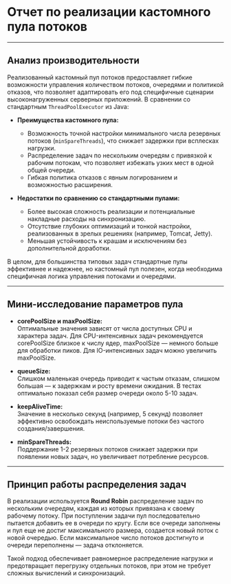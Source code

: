 # Отчет по реализации кастомного пула потоков

---

## Анализ производительности

Реализованный кастомный пул потоков предоставляет гибкие возможности управления количеством потоков, очередями и политикой отказов, что позволяет адаптировать его под специфичные сценарии высоконагруженных серверных приложений. В сравнении со стандартным `ThreadPoolExecutor` из Java:

- **Преимущества кастомного пула:**
  - Возможность точной настройки минимального числа резервных потоков (`minSpareThreads`), что снижает задержки при всплесках нагрузки.
  - Распределение задач по нескольким очередям с привязкой к рабочим потокам, что позволяет избежать узких мест в одной общей очереди.
  - Гибкая политика отказов с явным логированием и возможностью расширения.

- **Недостатки по сравнению со стандартными пулами:**
  - Более высокая сложность реализации и потенциальные накладные расходы на синхронизацию.
  - Отсутствие глубоких оптимизаций и тонкой настройки, реализованных в зрелых решениях (например, Tomcat, Jetty).
  - Меньшая устойчивость к крашам и исключениям без дополнительной доработки.

В целом, для большинства типовых задач стандартные пулы эффективнее и надежнее, но кастомный пул полезен, когда необходима специфичная логика управления потоками и очередями.

---

## Мини-исследование параметров пула

- **corePoolSize и maxPoolSize:**  
  Оптимальные значения зависят от числа доступных CPU и характера задач. Для CPU-интенсивных задач рекомендуется corePoolSize близкое к числу ядер, maxPoolSize — немного больше для обработки пиков. Для IO-интенсивных задач можно увеличить maxPoolSize.

- **queueSize:**  
  Слишком маленькая очередь приводит к частым отказам, слишком большая — к задержкам и росту времени ожидания. В тестах оптимально показал себя размер очереди около 5-10 задач.

- **keepAliveTime:**  
  Значение в несколько секунд (например, 5 секунд) позволяет эффективно освобождать неиспользуемые потоки без частого создания/завершения.

- **minSpareThreads:**  
  Поддержание 1-2 резервных потоков снижает задержки при появлении новых задач, но увеличивает потребление ресурсов.

---

## Принцип работы распределения задач

В реализации используется **Round Robin** распределение задач по нескольким очередям, каждая из которых привязана к своему рабочему потоку. При поступлении задачи пул последовательно пытается добавить ее в очереди по кругу. Если все очереди заполнены и пул еще не достиг максимального размера, создается новый поток с новой очередью. Если максимальное число потоков достигнуто и очереди переполнены — задача отклоняется.

Такой подход обеспечивает равномерное распределение нагрузки и предотвращает перегрузку отдельных потоков, при этом не требует сложных вычислений и синхронизаций.
